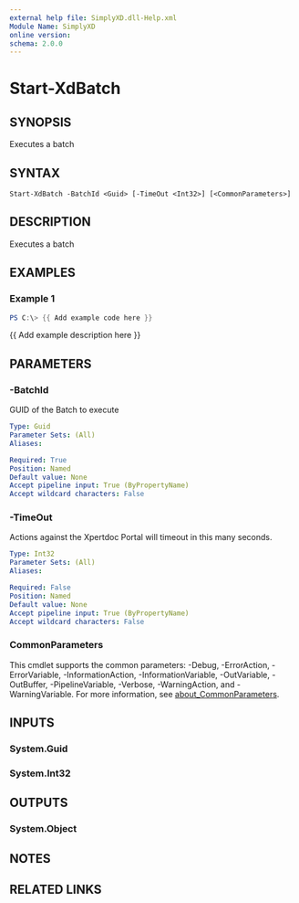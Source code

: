 ```yaml
---
external help file: SimplyXD.dll-Help.xml
Module Name: SimplyXD
online version:
schema: 2.0.0
---
```


# Start-XdBatch

## SYNOPSIS
Executes a batch

## SYNTAX

```
Start-XdBatch -BatchId <Guid> [-TimeOut <Int32>] [<CommonParameters>]
```

## DESCRIPTION
Executes a batch

## EXAMPLES

### Example 1
```powershell
PS C:\> {{ Add example code here }}
```

{{ Add example description here }}

## PARAMETERS

### -BatchId
GUID of the Batch to execute

```yaml
Type: Guid
Parameter Sets: (All)
Aliases:

Required: True
Position: Named
Default value: None
Accept pipeline input: True (ByPropertyName)
Accept wildcard characters: False
```

### -TimeOut
Actions against the Xpertdoc Portal will timeout in this many seconds.

```yaml
Type: Int32
Parameter Sets: (All)
Aliases:

Required: False
Position: Named
Default value: None
Accept pipeline input: True (ByPropertyName)
Accept wildcard characters: False
```

### CommonParameters
This cmdlet supports the common parameters: -Debug, -ErrorAction, -ErrorVariable, -InformationAction, -InformationVariable, -OutVariable, -OutBuffer, -PipelineVariable, -Verbose, -WarningAction, and -WarningVariable. For more information, see [about_CommonParameters](http://go.microsoft.com/fwlink/?LinkID=113216).

## INPUTS

### System.Guid

### System.Int32

## OUTPUTS

### System.Object
## NOTES

## RELATED LINKS
